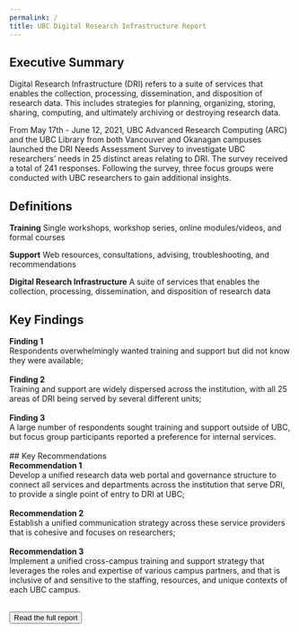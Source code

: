 ```yaml
---
permalink: /
title: UBC Digital Research Infrastructure Report
---
```


## Executive Summary

<div class = "summary">
<p>Digital Research Infrastructure (DRI) refers to a suite of services that enables the collection, processing, dissemination, and disposition of research data. This includes strategies for planning, organizing, storing, sharing, computing, and ultimately archiving or destroying research data.</p>

<p>From May 17th - June 12, 2021, UBC Advanced Research Computing (ARC) and the UBC Library from both Vancouver and Okanagan campuses launched the DRI Needs Assessment Survey to investigate UBC researchers’ needs in 25 distinct areas relating to DRI. The survey received a total of 241 responses.  Following the survey, three focus groups were conducted with UBC researchers to gain additional insights.</p>
</div>

## Definitions

**Training** Single workshops, workshop series, online modules/videos, and formal courses

**Support** Web resources, consultations, advising, troubleshooting, and recommendations

**Digital Research Infrastructure** A suite of services that enables the collection, processing, dissemination, and disposition of research data
<br>
## Key Findings 
<div class="recommendation">
<b>Finding 1</b> 
  <br>
Respondents overwhelmingly wanted training and support but did not know they were available; 
  <br>
  <br>
<b>Finding 2</b> 
  <br>
Training and support are widely dispersed across the institution, with all 25 areas of DRI being served by several different units; 
  <br>
  <br>
 <b>Finding 3</b> 
  <br>
A large number of respondents sought training and support outside of UBC, but focus group participants reported a preference for internal services.   
</div>
<br>
## Key Recommendations
<div class="recommendation">
<b>Recommendation 1</b>
  <br>
Develop a unified research data web portal and governance structure to connect all services and departments across the institution that serve DRI, to provide a single point of entry to DRI at UBC; 
  <br>
  <br>
<b>Recommendation 2</b>
  <br>
Establish a unified communication strategy across these service providers that is cohesive and focuses on researchers; 
  <br>
  <br>
<b>Recommendation 3</b>
  <br>
Implement a unified cross-campus training and support strategy that leverages the roles and expertise of various campus partners, and that is inclusive of and sensitive to the staffing, resources, and unique contexts of each UBC campus.
</div>

<br>
 
<a href = "fullreport.html"><button class = "reportLink fullreportLink ">Read the full report</button></a>


